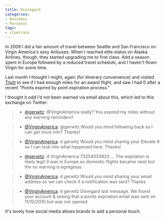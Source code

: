 ```yaml
---
title: Disregard
categories:
- Business
- Personal
tags:
- cluetrain
---
```


In 2009 I did a fair amount of travel between Seattle and San Francisco on Virgin America's sexy Airbuses.  When I reached elite status on Alaska Airlines, though, they started upgrading me to first class.  Add a season spent in Europe followed by a reduced travel schedule, and I haven't flown Virgin for some time.

Last month I thought I might, again (for itinerary convenience) and visited [TripIt][1] to see if I had enough miles for an award flight, and saw I had 0 after a recent "Points expired by point expiration process."

I thought it odd I'd not been warned via email about this, which led to this exchange on Twitter:


   [1]: http://www.tripit.com/people/gerwitz

> 

>   * [@gerwitz][2]: @VirginAmerica really? You expired my miles without any warning reminders?
> 

>   * [@VirginAmerica][3]: @gerwitz Would you mind following back so I can get more info? Thanks!
> 

>   * [@VirginAmerica][3]: d gerwitz Would you mind sharing your Elevate # so I can look into what happened here. Thanks!
> 

>   * [@gerwitz][2]: d VirginAmerica 73254033920 … The expiration is likely legit (I was in Europe so domestic flights became rare) but the no warning is egregious.
> 

>   * [@VirginAmerica][3]: d gerwitz Would you mind sharing your email address so we can check if a notification was sent? Thanks
> 

>   * [@VirginAmerica][3]: d gerwitz Disregard last message. We found your account & seeing that a points expiration email was sent on 11/10/2010 but was not opened.
> 


   [2]: http://twitter.com/gerwitz
   [3]: http://twitter.com/VirginAmerica



It's lovely how social media allows brands to add a personal touch.
